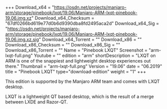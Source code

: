 +++
Download_x64 = "https://osdn.net/projects/manjaro-arm/storage/pinebook/lxqt/19.06/Manjaro-ARM-lxqt-pinebook-19.06.img.xz"
Download_x64_Checksum = "67df0266bd619e77d0b6d9390dba8fd2495aca2d"
Download_x64_Sig = "https://osdn.net/projects/manjaro-arm/storage/pinebook/lxqt/19.06/Manjaro-ARM-lxqt-pinebook-19.06.img.xz.sig"
Download_x64_Torrent = ""
Download_x86 = ""
Download_x86_Checksum = ""
Download_x86_Sig = ""
Download_x86_Torrent = ""
Name = "Pinebook LXQT"
Screenshot = "arm-lxqt-full.png"
Youtube = ""
edition = "arm"
shortDescription = "LXQT on ARM is one of the snappiest and lightweight desktop experiences out there."
Thumbnail = "arm-lxqt-full.png"
Version = "19.06"
date = "06.2019"
title = "Pinebook LXQT"
type="download-edition"
weight = "1"
+++

This edition is supported by the Manjaro ARM team and comes with LXQT desktop.

LXQT is a lightweight QT based desktop, which is the result of a merge between LXDE and Razor-QT.

